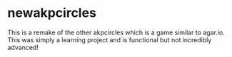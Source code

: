 # newakpcircles

This is a remake of the other akpcircles which is a game similar to agar.io. This was simply a learning project and is functional but not incredibly advanced!
